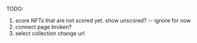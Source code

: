 TODO:

1. score NFTs that are not scored yet. show unscored? -- ignore for now
2. connect page broken?
3. select collection change url
